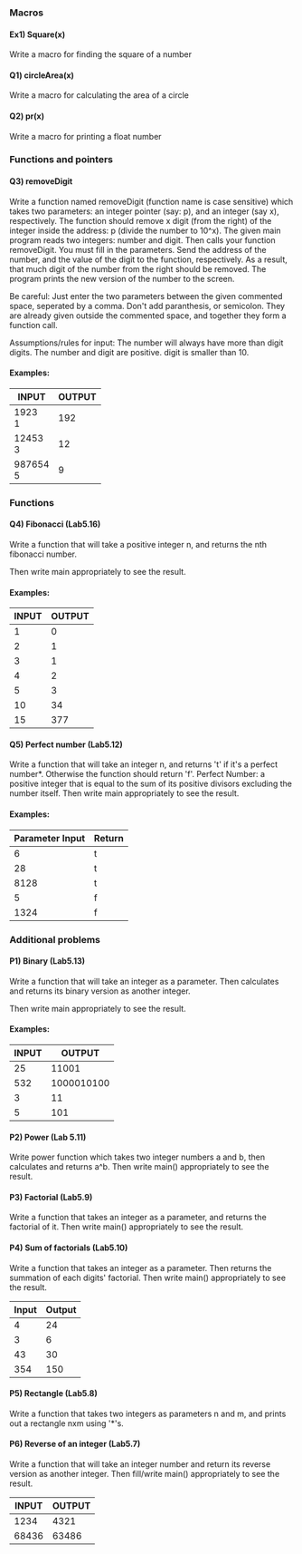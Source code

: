 ### Macros
#### Ex1) Square(x)

Write a macro for finding the square of a number

#### Q1) circleArea(x)

Write a macro for calculating the area of a circle

#### Q2) pr(x)

Write a macro for printing a float number

### Functions and pointers

#### Q3) removeDigit

Write a function named removeDigit (function name is case sensitive) which takes two parameters: an integer pointer (say: p), and an integer (say x), respectively. The function should remove x digit (from the right) of the integer inside the address: p (divide the number to 10^x). 
The given main program reads two integers: number and digit. Then calls your function removeDigit. You must fill in the parameters. Send the address of the number, and the value of the digit to the function, respectively. 
As a result, that much digit of the number from the right should be removed. The program prints the new version of the number to the screen. 

Be careful: Just enter the two parameters between the given commented space, seperated by a comma. Don't add paranthesis, or semicolon. They are already given outside the commented space, and together they form a function call. 

Assumptions/rules for input:
The number will always have more than digit digits.
The number and digit are positive.
digit is smaller than 10.

#### Examples:

|INPUT|OUTPUT|
|-----|------|
|1923<br>1|192|
|12453<br>3|12|
|987654<br>5|9|

### Functions

#### Q4) Fibonacci (Lab5.16)

Write a function that will take a positive integer n, and returns the nth fibonacci number. 

Then write main appropriately to see the result. 

#### Examples: 

|INPUT|OUTPUT|
|-----|------|
|1 |0 |
|2 |1 |
|3 |1 |
|4 |2 |
|5 |3 |
|10 |34| 
|15 |377| 

#### Q5) Perfect number (Lab5.12)

Write a function that will take an integer n, and returns 't' if it's a perfect number*. Otherwise the function should return 'f'. 
Perfect Number: a positive integer that is equal to the sum of its positive divisors excluding the number itself. 
Then write main appropriately to see the result. 

#### Examples: 

|Parameter Input |Return|
|----------------|------|
|6 |t| 
|28 |t| 
|8128| t| 
|5 |f| 
|1324| f| 



### Additional problems

#### P1) Binary (Lab5.13)

Write a function that will take an integer as a parameter. 
Then calculates and returns its binary version as another integer. 

Then write main appropriately to see the result. 

#### Examples: 

|INPUT|OUTPUT|
|-----|-----| 
|25 |11001| 
|532| 1000010100| 
|3 |11 |
|5| 101 |

#### P2) Power (Lab 5.11)

Write power function which takes two integer numbers a and b, then calculates and returns a^b. 
Then write main() appropriately to see the result. 

#### P3) Factorial (Lab5.9)

Write a function that takes an integer as a parameter, and returns the factorial of it. 
Then write main() appropriately to see the result. 

#### P4) Sum of factorials (Lab5.10)

Write a function that takes an integer as a parameter. 
Then returns the summation of each digits' factorial. 
Then write main() appropriately to see the result. 

|Input|Output|
|-----|------|
|4 |24| 
|3 |6 |
|43 |30 |
|354| 150 |

#### P5) Rectangle (Lab5.8)

Write a function that takes two integers as parameters n and m, and prints out a rectangle nxm using '*'s. 

#### P6) Reverse of an integer (Lab5.7)

Write a function that will take an integer number and return its reverse version as another integer. 
Then fill/write main() appropriately to see the result. 

|INPUT|OUTPUT|
|------|-----|
|1234 |4321 |
|68436 |63486| 


